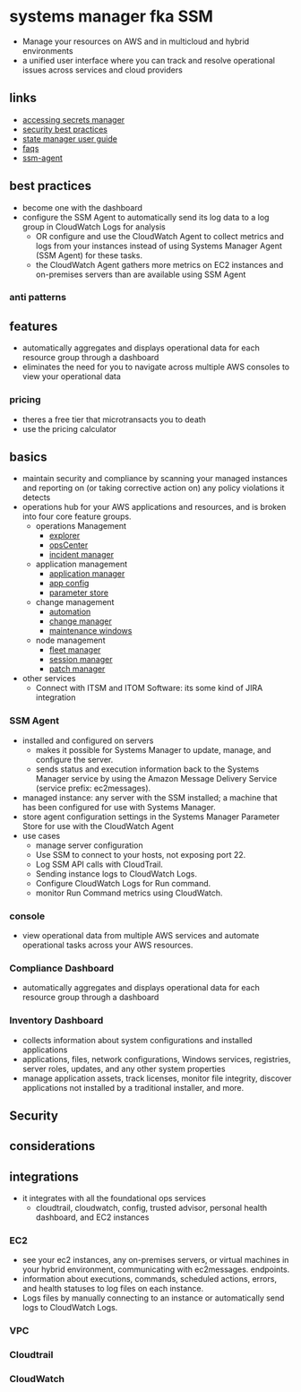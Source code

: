 # systems manager fka SSM

- Manage your resources on AWS and in multicloud and hybrid environments
- a unified user interface where you can track and resolve operational issues across services and cloud providers

## links

- [accessing secrets manager](https://docs.aws.amazon.com/systems-manager/latest/userguide/integration-ps-secretsmanager.html)
- [security best practices](https://docs.aws.amazon.com/systems-manager/latest/userguide/security-best-practices.html)
- [state manager user guide](https://docs.aws.amazon.com/systems-manager/latest/userguide/systems-manager-state.html)
- [faqs](https://aws.amazon.com/systems-manager/faq/)
- [ssm-agent](https://docs.aws.amazon.com/systems-manager/latest/userguide/ssm-agent.html)

## best practices

- become one with the dashboard
- configure the SSM Agent to automatically send its log data to a log group in CloudWatch Logs for analysis
  - OR configure and use the CloudWatch Agent to collect metrics and logs from your instances instead of using Systems Manager Agent (SSM Agent) for these tasks.
  - the CloudWatch Agent gathers more metrics on EC2 instances and on-premises servers than are available using SSM Agent

### anti patterns

## features

- automatically aggregates and displays operational data for each resource group through a dashboard
- eliminates the need for you to navigate across multiple AWS consoles to view your operational data

### pricing

- theres a free tier that microtransacts you to death
- use the pricing calculator

## basics

- maintain security and compliance by scanning your managed instances and reporting on (or taking corrective action on) any policy violations it detects
- operations hub for your AWS applications and resources, and is broken into four core feature groups.
  - operations Management
    - [explorer](./systemsManager-explorer.md)
    - [opsCenter](./systemsManager-opsCenter.md)
    - [incident manager](./systemsManager-incidentManager.md)
  - application management
    - [application manager](./systemsManager-applicationManager.md)
    - [app config](./systemsManager-appConfig.md)
    - [parameter store](./systemsManager-parameterStore.md)
  - change management
    - [automation](./systemsManager-automation.md)
    - [change manager](./systemsManager-changeManager.md)
    - [maintenance windows](./systemsManager-maintenanceWindows.md)
  - node management
    - [fleet manager](./systemsManager-fleetManager.md)
    - [session manager](./systemsManager-sessionManager.md)
    - [patch manager](./systemsManager-patchManager.md)
- other services
  - Connect with ITSM and ITOM Software: its some kind of JIRA integration

### SSM Agent

- installed and configured on servers
  - makes it possible for Systems Manager to update, manage, and configure the server.
  - sends status and execution information back to the Systems Manager service by using the Amazon Message Delivery Service (service prefix: ec2messages).
- managed instance: any server with the SSM installed; a machine that has been configured for use with Systems Manager.
- store agent configuration settings in the Systems Manager Parameter Store for use with the CloudWatch Agent
- use cases
  - manage server configuration
  - Use SSM to connect to your hosts, not exposing port 22.
  - Log SSM API calls with CloudTrail.
  - Sending instance logs to CloudWatch Logs.
  - Configure CloudWatch Logs for Run command.
  - monitor Run Command metrics using CloudWatch.

### console

- view operational data from multiple AWS services and automate operational tasks across your AWS resources.

### Compliance Dashboard

- automatically aggregates and displays operational data for each resource group through a dashboard

### Inventory Dashboard

- collects information about system configurations and installed applications
- applications, files, network configurations, Windows services, registries, server roles, updates, and any other system properties
- manage application assets, track licenses, monitor file integrity, discover applications not installed by a traditional installer, and more.

## Security

## considerations

## integrations

- it integrates with all the foundational ops services
  - cloudtrail, cloudwatch, config, trusted advisor, personal health dashboard, and EC2 instances

### EC2

- see your ec2 instances, any on-premises servers, or virtual machines in your hybrid environment, communicating with ec2messages. endpoints.
- information about executions, commands, scheduled actions, errors, and health statuses to log files on each instance.
- Logs files by manually connecting to an instance or automatically send logs to CloudWatch Logs.

### VPC

### Cloudtrail

### CloudWatch
